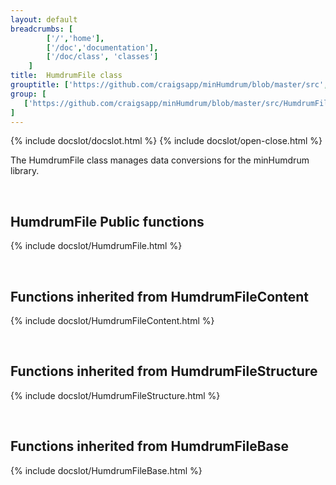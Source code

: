 ```yaml
---
layout: default
breadcrumbs: [
		['/','home'], 
		['/doc','documentation'], 
		['/doc/class', 'classes']
	]
title:  HumdrumFile class
grouptitle: ['https://github.com/craigsapp/minHumdrum/blob/master/src', 'Source Code']
group: [
   ['https://github.com/craigsapp/minHumdrum/blob/master/src/HumdrumFile.cpp', 'HumdrumFile.cpp'],
]
---
```


{% include docslot/docslot.html %}
{% include docslot/open-close.html %}

The HumdrumFile class manages data conversions for the minHumdrum library.

&nbsp;

HumdrumFile Public functions
----------------------------

{% include docslot/HumdrumFile.html %}

&nbsp;

Functions inherited from <span class="class-link">HumdrumFileContent</span>
---------------------------------------------------------------

{% include docslot/HumdrumFileContent.html %}

&nbsp;

Functions inherited from <span class="class-link">HumdrumFileStructure</span>
---------------------------------------------------------------

{% include docslot/HumdrumFileStructure.html %}

&nbsp;

Functions inherited from <span class="class-link">HumdrumFileBase</span>
---------------------------------------------------------------

{% include docslot/HumdrumFileBase.html %}




